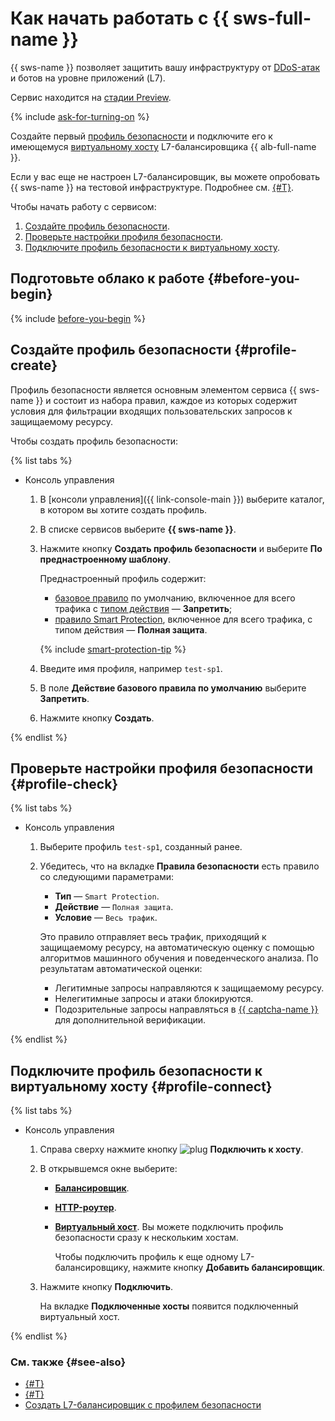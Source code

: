 # Как начать работать с {{ sws-full-name }}

{{ sws-name }} позволяет защитить вашу инфраструктуру от [DDoS-атак](../glossary/ddos.md) и ботов на уровне приложений (L7).

Сервис находится на [стадии Preview](../overview/concepts/launch-stages.md).

{% include [ask-for-turning-on](../_includes/smartwebsecurity/ask-for-turning-on.md) %}

Создайте первый [профиль безопасности](./concepts/profiles.md) и подключите его к имеющемуся [виртуальному хосту](../application-load-balancer/concepts/http-router.md#virtual-host) L7-балансировщика {{ alb-full-name }}.

Если у вас еще не настроен L7-балансировщик, вы можете опробовать {{ sws-name }} на тестовой инфраструктуре. Подробнее см. [{#T}](./tutorials/balancer-with-sws-profile.md).

Чтобы начать работу с сервисом:
1. [Создайте профиль безопасности](#profile-create).
1. [Проверьте настройки профиля безопасности](#profile-check).
1. [Подключите профиль безопасности к виртуальному хосту](#profile-connect).

## Подготовьте облако к работе {#before-you-begin}

{% include [before-you-begin](../_tutorials/_tutorials_includes/before-you-begin.md) %}

## Создайте профиль безопасности {#profile-create}

Профиль безопасности является основным элементом сервиса {{ sws-name }} и состоит из набора правил, каждое из которых содержит условия для фильтрации входящих пользовательских запросов к защищаемому ресурсу.

Чтобы создать профиль безопасности:

{% list tabs %}

- Консоль управления

  1. В [консоли управления]({{ link-console-main }}) выберите каталог, в котором вы хотите создать профиль.
  1. В списке сервисов выберите **{{ sws-name }}**.
  1. Нажмите кнопку **Создать профиль безопасности** и выберите **По преднастроенному шаблону**.

      Преднастроенный профиль содержит:
      * [базовое правило](./concepts/rules.md#base-rules) по умолчанию, включенное для всего трафика с [типом действия](./concepts/rules.md#rule-action) — **Запретить**;
      * [правило Smart Protection](./concepts/rules.md#smart-protection-rules), включенное для всего трафика, с типом действия — **Полная защита**.

      {% include [smart-protection-tip](../_includes/smartwebsecurity/smart-protection-tip.md) %}

  1. Введите имя профиля, например `test-sp1`.
  1. В поле **Действие базового правила по умолчанию** выберите **Запретить**.
  1. Нажмите кнопку **Создать**.

{% endlist %}

## Проверьте настройки профиля безопасности {#profile-check}

{% list tabs %}

- Консоль управления

  1. Выберите профиль `test-sp1`, созданный ранее.
  1. Убедитесь, что на вкладке **Правила безопасности** есть правило со следующими параметрами:
      * **Тип** — `Smart Protection`.
      * **Действие** — `Полная защита`.
      * **Условие** — `Весь трафик`.

      Это правило отправляет весь трафик, приходящий к защищаемому ресурсу, на автоматическую оценку с помощью алгоритмов машинного обучения и поведенческого анализа. По результатам автоматической оценки:
      * Легитимные запросы направляются к защищаемому ресурсу.
      * Нелегитимные запросы и атаки блокируются.
      * Подозрительные запросы направляться в [{{ captcha-name }}](../smartcaptcha/) для дополнительной верификации.

{% endlist %}

## Подключите профиль безопасности к виртуальному хосту {#profile-connect}

{% list tabs %}

- Консоль управления

  1. Справа сверху нажмите кнопку ![plug](../_assets/smartwebsecurity/plug.svg) **Подключить к хосту**.
  1. В открывшемся окне выберите:
      * [**Балансировщик**](../application-load-balancer/concepts/application-load-balancer.md).
      * [**HTTP-роутер**](../application-load-balancer/concepts/http-router.md).
      * [**Виртуальный хост**](../application-load-balancer/concepts/http-router.md#virtual-host). Вы можете подключить профиль безопасности сразу к нескольким хостам.

        Чтобы подключить профиль к еще одному L7-балансировщику, нажмите кнопку **Добавить балансировщик**.
  1. Нажмите кнопку **Подключить**.

      На вкладке **Подключенные хосты** появится подключенный виртуальный хост.

{% endlist %}

### См. также {#see-also}

* [{#T}](./concepts/profiles.md)
* [{#T}](./operations/profile-create.md)
* [Создать L7-балансировщик с профилем безопасности](./tutorials/balancer-with-sws-profile.md)
